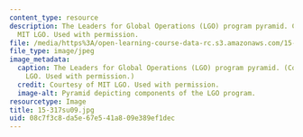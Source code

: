 ```yaml
---
content_type: resource
description: The Leaders for Global Operations (LGO) program pyramid. Courtesy of
  MIT LGO. Used with permission.
file: /media/https%3A/open-learning-course-data-rc.s3.amazonaws.com/15-317-organizational-leadership-and-change-summer-2009/08c7f3c8da5e67e541a809e389ef1dec_15-317su09.jpg
file_type: image/jpeg
image_metadata:
  caption: The Leaders for Global Operations (LGO) program pyramid. (Courtesy of MIT
    LGO. Used with permission.)
  credit: Courtesy of MIT LGO. Used with permission.
  image-alt: Pyramid depicting components of the LGO program.
resourcetype: Image
title: 15-317su09.jpg
uid: 08c7f3c8-da5e-67e5-41a8-09e389ef1dec
---
```

